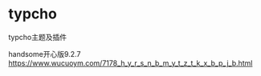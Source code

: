 # typcho
typcho主题及插件

handsome开心版9.2.7 https://www.wucuoym.com/7178_h_y_r_s_n_b_m_y_t_z_t_k_x_b_p_j_b.html
